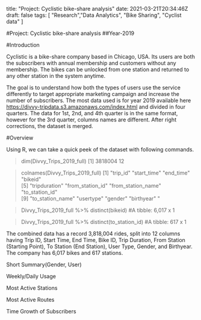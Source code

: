 title: "Project: Cyclistic bike-share analysis"
date: 2021-03-21T20:34:46Z
draft: false
tags: [
    "Research","Data Analytics", "Bike Sharing", "Cyclist data"
]

#Project: Cyclistic bike-share analysis
##Year-2019

#Introduction

Cyclistic is a bike-share company based in Chicago, USA. Its users are both the subscribers with annual membership and customers without any membership. The bikes can be unlocked from one station and returned to any other station in the system anytime. 

The goal is to understand how both the types of users use the service differently to target appropriate marketing campaign and increase the number of subscribers. The most data  used is for year 2019 available here https://divvy-tripdata.s3.amazonaws.com/index.html and divided in four quarters. The data for 1st, 2nd, and 4th quarter is in the same format, however for the 3rd quarter, columns names are different. After right corrections, the dataset is merged.  

#Overview

Using R, we can take a quick peek of the dataset with following commands. 

> dim(Divvy_Trips_2019_full)
> [1] 3818004      12

> colnames(Divvy_Trips_2019_full)
>  [1] "trip_id"           "start_time"        "end_time"          "bikeid"           
>  [5] "tripduration"      "from_station_id"   "from_station_name" "to_station_id"    
>  [9] "to_station_name"   "usertype"          "gender"            "birthyear"  "

> Divvy_Trips_2019_full %>% 
> 	distinct(bikeid)
> #A tibble: 6,017 x 1

> Divvy_Trips_2019_full %>% 
> 	distinct(to_station_id)
> #A tibble: 617 x 1

The combined data has a record 3,818,004 rides, split into 12 columns having Trip ID, Start Time, End Time, Bike ID, Trip Duration, From Station (Starting Point), To Station (End Station), User Type, Gender, and Birthyear. The company has 6,017 bikes and 617 stations.



Short Summary(Gender, User)

Weekly/Daily Usage

Most Active Stations

Most Active Routes



Time Growth of Subscribers